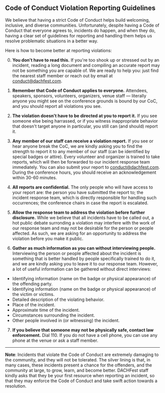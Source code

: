 ## Code of Conduct Violation Reporting Guidelines

We believe that having a strict Code of Conduct helps build welcoming, inclusive, and diverse communities. Unfortunately, despite having a Code of Conduct that everyone agrees to, incidents do happen, and when they do, having a clear set of guidelines for reporting and handling them helps us resolve problematic situations in a better way.

Here is how to become better at reporting violations:

0. **You don't have to read this.** If you're too shook up or stressed out by an incident, reading a long document and compiling an accurate report may not be something you are capable of. We are ready to help you: just find the nearest staff member or reach out by email at conduct@dachfest.com.

1. **Remember that Code of Conduct applies to everyone.** Attendees, speakers, sponsors, volunteers, organizers, venue staff — literally anyone you might see on the conference grounds is bound by our CoC, and you should report all violations you see.

2. **The violation doesn't have to be directed at you to report it.** If you see someone else being harrassed, or if you witness inappropriate behavior that doesn't target anyone in particular, you still can (and should) report it.

3. **Any member of our staff can receive a violation report.** If you see or hear anyone break the CoC, we are kindly asking you to find the strength to report it to any member of our staff (can be identified by special badges or attire). Every volunteer and organizer is trained to take reports, which will then be forwarded to our incident response team immediately. You can also submit your report to conduct@dachfest.com. During the conference hours, you should receive an acknowledgement within 30-60 minutes.

4. **All reports are confidential.** The only people who will have access to your report are: the person you have submitted the report to; the incident response team, which is directly responsible for handling such occurrences; the conference chairs in case the report is escalated.

5. **Allow the response team to address the violation before further disclosure.** While we believe that all incidents have to be called out, a hot public debate surronding a violation may interfere with the work of our response team and may not be desirable for the person or people affected. As such, we are asking for an opportunity to address the violation before you make it public.

6. **Gather as much information as you can without interviewing people.** Interviewing the person or people affected about the incident is something that is better handled by people specifically trained to do it, and we are kindly asking you to leave it to our response team. However, a lot of useful information can be gathered without direct interviews:

* Identifying information (name on the badge or physical appearance) of the offending party.
* Identifying information (name on the badge or physical appearance) of the victim or victims.
* Detailed description of the violating behavior.
* Place of the incident.
* Approximate time of the incident.
* Circumstances surrounding the incident.
* Other people involved in (or witnessing) the incident.

7. **If you believe that someone may not be physically safe, contact law enforcement.** Dial 110. If you do not have a cell phone, you can use any phone at the venue or ask a staff member.

---

**Note**: Incidents that violate the Code of Conduct are extremely damaging to the community, and they will not be tolerated. The silver lining is that, in many cases, these incidents present a chance for the offenders, and the community at large, to grow, learn, and become better. DACHFest staff kindly asks that they be your first resource when reporting an incident, so that they may enforce the Code of Conduct and take swift action towards a resolution.
